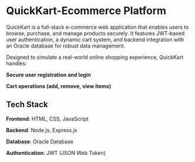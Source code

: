 
# QuickKart-Ecommerce Platform

QuickKart is a full-stack e-commerce web application that enables users to browse, purchase, and manage products securely. It features JWT-based user authentication, a dynamic cart system, and backend integration with an Oracle database for robust data management.

Designed to simulate a real-world online shopping experience, QuickKart handles:

**Secure user registration and login**

**Cart operations (add, remove, view items)**




## Tech Stack

**Frontend**: 	HTML, CSS, JavaScript

**Backend**: Node.js, Express.js

**Database**: Oracle Database

**Authentication**: JWT (JSON Web Token)

